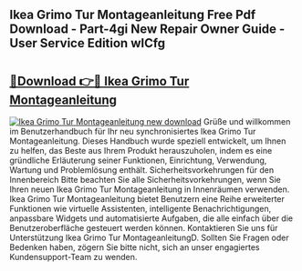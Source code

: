 ## Ikea Grimo Tur Montageanleitung Free Pdf Download - Part-4gi New Repair Owner Guide - User Service Edition wICfg

# <h2><a href="http://df8abl.blite.top/?on=Ikea+Grimo+Tur+Montageanleitung">🔗Download 👉🔴 Ikea Grimo Tur Montageanleitung</a></h2>

[![Ikea Grimo Tur Montageanleitung new download](https://i.imgur.com/lujVjoI.png)](http://df8abl.blite.top/?on=Ikea+Grimo+Tur+Montageanleitung)
Grüße und willkommen im Benutzerhandbuch für Ihr neu synchronisiertes Ikea Grimo Tur Montageanleitung. Dieses Handbuch wurde speziell entwickelt, um Ihnen zu helfen, das Beste aus Ihrem Produkt herauszuholen, indem es eine gründliche Erläuterung seiner Funktionen, Einrichtung, Verwendung, Wartung und Problemlösung enthält. Sicherheitsvorkehrungen für den Innenbereich Bitte beachten Sie alle Sicherheitsvorkehrungen, wenn Sie Ihren neuen Ikea Grimo Tur Montageanleitung in Innenräumen verwenden. Ikea Grimo Tur Montageanleitung bietet Benutzern eine Reihe erweiterter Funktionen wie virtuelle Assistenten, intelligente Benachrichtigungen, anpassbare Widgets und automatisierte Aufgaben, die alle einfach über die Benutzeroberfläche gesteuert werden können. Kontaktieren Sie uns für Unterstützung Ikea Grimo Tur MontageanleitungD. Sollten Sie Fragen oder Bedenken haben, zögern Sie bitte nicht, sich an unser engagiertes Kundensupport-Team zu wenden.
